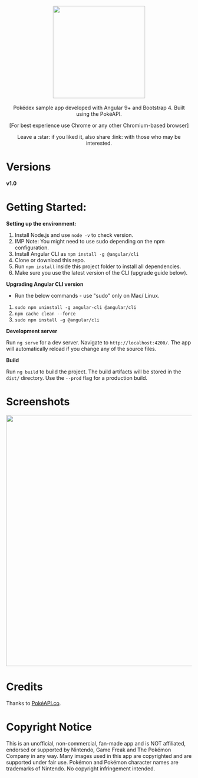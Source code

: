 <p align="center">
  <img src="https://logodownload.org/wp-content/uploads/2017/08/pokemon-logo.png" width="250px"><br><br>
   Pokédex sample app developed with Angular 9+ and Bootstrap 4. Built using the PokéAPI.
   <p align="center">[For best experience use Chrome or any other Chromium-based browser]</p>
</p>

<p align="center">Leave a :star: if you liked it, also share :link: with those who may be interested.<p>
 
# Versions
 **v1.0**

# Getting Started:

**Setting up the environment:**
1. Install Node.js and use `node -v` to check version.
1. IMP Note: You might need to use sudo depending on the npm configuration.
1. Install Angular CLI as `npm install -g @angular/cli`
1. Clone or download this repo.
1. Run `npm install` inside this project folder to install all dependencies.
1. Make sure you use the latest version of the CLI (upgrade guide below).

**Upgrading Angular CLI version**
* Run the below commands - use "sudo" only on Mac/ Linux.
1. `sudo npm uninstall -g angular-cli @angular/cli`
1. `npm cache clean --force`
1. `sudo npm install -g @angular/cli`

**Development server**

Run `ng serve` for a dev server. Navigate to `http://localhost:4200/`. The app will automatically reload if you change any of the source files.

**Build**

Run `ng build` to build the project. The build artifacts will be stored in the `dist/` directory. Use the `--prod` flag for a production build.

# Screenshots
<p align="center">
 <img src="https://github.com/angelafonsecafaria/Pokedex/blob/main/src/assets/image/pokedex-app.gif" width="680px">
</p>

# Credits
Thanks to [PokéAPI.co](https://github.com/PokeAPI/pokeapi).

# Copyright Notice
This is an unofficial, non-commercial, fan-made app and is NOT affiliated, endorsed or supported by Nintendo, Game Freak and The Pokémon Company in any way. Many images used in this app are copyrighted and are supported under fair use. Pokémon and Pokémon character names are trademarks of Nintendo. No copyright infringement intended.

